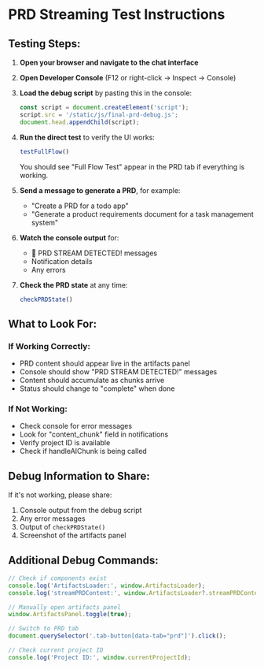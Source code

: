 # PRD Streaming Test Instructions

## Testing Steps:

1. **Open your browser and navigate to the chat interface**

2. **Open Developer Console** (F12 or right-click → Inspect → Console)

3. **Load the debug script** by pasting this in the console:
   ```javascript
   const script = document.createElement('script');
   script.src = '/static/js/final-prd-debug.js';
   document.head.appendChild(script);
   ```

4. **Run the direct test** to verify the UI works:
   ```javascript
   testFullFlow()
   ```
   
   You should see "Full Flow Test" appear in the PRD tab if everything is working.

5. **Send a message to generate a PRD**, for example:
   - "Create a PRD for a todo app"
   - "Generate a product requirements document for a task management system"

6. **Watch the console output** for:
   - 🎯 PRD STREAM DETECTED! messages
   - Notification details
   - Any errors

7. **Check the PRD state** at any time:
   ```javascript
   checkPRDState()
   ```

## What to Look For:

### If Working Correctly:
- PRD content should appear live in the artifacts panel
- Console should show "PRD STREAM DETECTED!" messages
- Content should accumulate as chunks arrive
- Status should change to "complete" when done

### If Not Working:
- Check console for error messages
- Look for "content_chunk" field in notifications
- Verify project ID is available
- Check if handleAIChunk is being called

## Debug Information to Share:

If it's not working, please share:
1. Console output from the debug script
2. Any error messages
3. Output of `checkPRDState()`
4. Screenshot of the artifacts panel

## Additional Debug Commands:

```javascript
// Check if components exist
console.log('ArtifactsLoader:', window.ArtifactsLoader);
console.log('streamPRDContent:', window.ArtifactsLoader?.streamPRDContent);

// Manually open artifacts panel
window.ArtifactsPanel.toggle(true);

// Switch to PRD tab
document.querySelector('.tab-button[data-tab="prd"]').click();

// Check current project ID
console.log('Project ID:', window.currentProjectId);
```